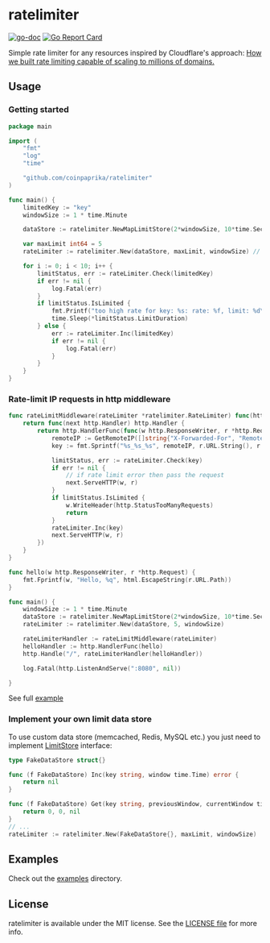 # ratelimiter

[![go-doc](https://godoc.org/github.com/coinpaprika/ratelimiter?status.svg)](https://godoc.org/github.com/coinpaprika/ratelimiter)
[![Go Report Card](https://goreportcard.com/badge/github.com/coinpaprika/ratelimiter)](https://goreportcard.com/report/github.com/coinpaprika/ratelimiter)

Simple rate limiter for any resources inspired by Cloudflare's approach: [How we built rate limiting capable of scaling to millions of domains.](https://blog.cloudflare.com/counting-things-a-lot-of-different-things/)

## Usage

### Getting started

```go
package main

import (
	"fmt"
	"log"
	"time"

	"github.com/coinpaprika/ratelimiter"
)

func main() {
	limitedKey := "key"
	windowSize := 1 * time.Minute

	dataStore := ratelimiter.NewMapLimitStore(2*windowSize, 10*time.Second) // create map data store for rate limiter and set each element's expiration time to 2*windowSize and old data flush interval to 10*time.Second

	var maxLimit int64 = 5
	rateLimiter := ratelimiter.New(dataStore, maxLimit, windowSize) // allow 5 requests per windowSize (1 minute)

	for i := 0; i < 10; i++ {
		limitStatus, err := rateLimiter.Check(limitedKey)
		if err != nil {
			log.Fatal(err)
		}
		if limitStatus.IsLimited {
			fmt.Printf("too high rate for key: %s: rate: %f, limit: %d\nsleep: %s", limitedKey, limitStatus.CurrentRate, maxLimit, *limitStatus.LimitDuration)
			time.Sleep(*limitStatus.LimitDuration)
		} else {
			err := rateLimiter.Inc(limitedKey)
			if err != nil {
				log.Fatal(err)
			}
		}
	}
}
```

### Rate-limit IP requests in http middleware

```go
func rateLimitMiddleware(rateLimiter *ratelimiter.RateLimiter) func(http.Handler) http.Handler {
	return func(next http.Handler) http.Handler {
		return http.HandlerFunc(func(w http.ResponseWriter, r *http.Request) {
			remoteIP := GetRemoteIP([]string{"X-Forwarded-For", "RemoteAddr", "X-Real-IP"}, 0, r)
			key := fmt.Sprintf("%s_%s_%s", remoteIP, r.URL.String(), r.Method)

			limitStatus, err := rateLimiter.Check(key)
			if err != nil {
				// if rate limit error then pass the request
				next.ServeHTTP(w, r)
			}
			if limitStatus.IsLimited {
				w.WriteHeader(http.StatusTooManyRequests)
				return
			} 
			rateLimiter.Inc(key)
			next.ServeHTTP(w, r)
		})
	}
}

func hello(w http.ResponseWriter, r *http.Request) {
	fmt.Fprintf(w, "Hello, %q", html.EscapeString(r.URL.Path))
}

func main() {
	windowSize := 1 * time.Minute
	dataStore := ratelimiter.NewMapLimitStore(2*windowSize, 10*time.Second) // create map data store for rate limiter and set each element's expiration time to 2*windowSize and old data flush interval to 10*time.Second
	rateLimiter := ratelimiter.New(dataStore, 5, windowSize)                // allow 5 requests per windowSize (1 minute)

	rateLimiterHandler := rateLimitMiddleware(rateLimiter)
	helloHandler := http.HandlerFunc(hello)
	http.Handle("/", rateLimiterHandler(helloHandler))

	log.Fatal(http.ListenAndServe(":8080", nil))

}
```
See full [example](./examples/http_middleware/http_middleware.go)

### Implement your own limit data store
To use custom data store (memcached, Redis, MySQL etc.) you just need to implement [LimitStore](./limit_store.go) interface:
```go
type FakeDataStore struct{}

func (f FakeDataStore) Inc(key string, window time.Time) error {
	return nil
}

func (f FakeDataStore) Get(key string, previousWindow, currentWindow time.Time) (prevValue int64, currValue int64, err error) {
	return 0, 0, nil
}
// ...
rateLimiter := ratelimiter.New(FakeDataStore{}, maxLimit, windowSize)
```

## Examples 

Check out the [examples](./examples) directory.


## License

ratelimiter is available under the MIT license. See the [LICENSE file](./LICENSE.md) for more info.
